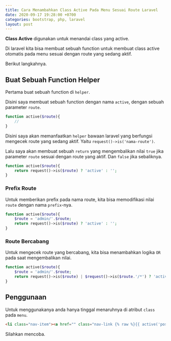 ```yaml
---
title: Cara Menambahkan Class Active Pada Menu Sesuai Route Laravel
date: 2020-09-17 19:28:00 +0700
categories: bootstrap, php, laravel
layout: post
---
```


**Class Active** digunakan untuk menandai class yang active.

Di laravel kita bisa membuat sebuah function untuk membuat class active otomatis pada menu sesuai dengan route yang sedang aktif.

Berikut langkahnya.

## Buat Sebuah Function Helper

Pertama buat sebuah function di `helper`.

Disini saya membuat sebuah function dengan nama `active`, dengan sebuah parameter `route`.

```php
function active($route){
    //
}
```

Disini saya akan memanfaatkan `helper` bawaan laravel yang berfungsi mengecek route yang sedang aktif. Yaitu `request()->is('nama-route')`.

Lalu saya akan membuat sebuah `return` yang mengembalikan nilai `true` jika parameter `route` sesuai dengan route yang aktif. Dan `false` jika sebaliknya.

```php
function active($route){
    return request()->is($route) ? 'active' : '';
}
```

### Prefix Route

Untuk memberikan prefix pada nama route, kita bisa memodifikasi nilai `route` dengan nama `prefix`-nya.

```php
function active($route){
    $route = 'admin/'.$route;
    return request()->is($route) ? 'active' : '';
}
```

### Route Bercabang

Untuk mengecek route yang bercabang, kita bisa menambahkan logika `OR` pada saat mengembalikan nilai.

```php
function active($route){
    $route = 'admin/'.$route;
    return request()->is($route) | $request()->is($route.'/*') ? 'active' : '';
}
```

## Penggunaan

Untuk menggunakanya anda hanya tinggal menaruhnya di atribut `class` pada `menu`.

```html
<li class="nav-item"><a href="" class="nav-link {% raw %}{{ active('post') }}{% endraw %}">Post</a></li>
```

Silahkan mencoba.